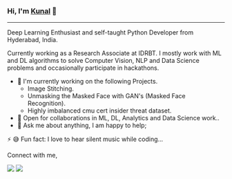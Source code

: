 ### Hi, I'm [Kunal](https://www.linkedin.com/in/kunal-burgul/) 👋
---

Deep Learning Enthusiast and self-taught Python Developer from Hyderabad, India. 

Currently working as a Research Associate at IDRBT. I mostly work with ML and DL algorithms to solve Computer Vision, NLP and Data Science problems and 
occasionally participate in hackathons.

- 🔭 I'm currently working on the following Projects.
  - Image Stitching.
  - Unmasking the Masked Face with GAN's (Masked Face Recognition).
  - Highly imbalanced cmu cert insider threat dataset.
- 🤝 Open for collaborations in ML, DL, Analytics and Data Science work..
- 💬 Ask me about anything, I am happy to help;

⚡  😅  Fun fact: I love to hear silent music while coding...

Connect with me,

[<img src="https://img.shields.io/badge/linkedin-%230077B5.svg?&style=for-the-badge&logo=linkedin&logoColor=white" />](https://www.linkedin.com/in/kunal-burgul/)
[<img src="https://img.shields.io/badge/twitter-%231DA1F2.svg?&style=for-the-badge&logo=twitter&logoColor=white" />](https://twitter.com/Kunalburgul) 


<!--
**kunalburgul/kunalburgul** is a ✨ _special_ ✨ repository because its `README.md` (this file) appears on your GitHub profile.

Here are some ideas to get you started:

- 🔭 I’m currently working on ...
- 🌱 I’m currently learning ...
- 👯 I’m looking to collaborate on ...
- 🤔 I’m looking for help with ...
- 💬 Ask me about ...
- 📫 How to reach me: ...
- 😄 Pronouns: ...
- ⚡ Fun fact: ...
-->
